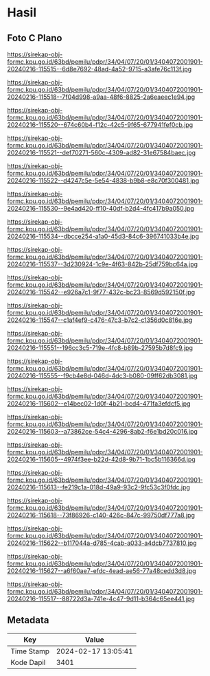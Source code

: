# Hasil

## Foto C Plano

https://sirekap-obj-formc.kpu.go.id/63bd/pemilu/pdpr/34/04/07/20/01/3404072001901-20240216-115515--6d8e7692-48ad-4a52-9715-a3afe76c113f.jpg

https://sirekap-obj-formc.kpu.go.id/63bd/pemilu/pdpr/34/04/07/20/01/3404072001901-20240216-115518--7f04d998-a9aa-48f6-8825-2a6eaeec1e94.jpg

https://sirekap-obj-formc.kpu.go.id/63bd/pemilu/pdpr/34/04/07/20/01/3404072001901-20240216-115520--674c60b4-f12c-42c5-9f65-677941fef0cb.jpg

https://sirekap-obj-formc.kpu.go.id/63bd/pemilu/pdpr/34/04/07/20/01/3404072001901-20240216-115521--def70271-560c-4309-ad82-31e67584baec.jpg

https://sirekap-obj-formc.kpu.go.id/63bd/pemilu/pdpr/34/04/07/20/01/3404072001901-20240216-115522--d4247c5e-5e54-4838-b9b8-e8c70f300481.jpg

https://sirekap-obj-formc.kpu.go.id/63bd/pemilu/pdpr/34/04/07/20/01/3404072001901-20240216-115530--9e4ad420-ff10-40df-b2d4-4fc417b9a050.jpg

https://sirekap-obj-formc.kpu.go.id/63bd/pemilu/pdpr/34/04/07/20/01/3404072001901-20240216-115534--dbcce254-a1a0-45d3-84c6-396741033b4e.jpg

https://sirekap-obj-formc.kpu.go.id/63bd/pemilu/pdpr/34/04/07/20/01/3404072001901-20240216-115537--3d230924-1c9e-4f63-842b-25df759bc64a.jpg

https://sirekap-obj-formc.kpu.go.id/63bd/pemilu/pdpr/34/04/07/20/01/3404072001901-20240216-115542--e926a7c1-9f77-432c-bc23-8569d592150f.jpg

https://sirekap-obj-formc.kpu.go.id/63bd/pemilu/pdpr/34/04/07/20/01/3404072001901-20240216-115547--c1af4ef9-c476-47c3-b7c2-c1356d0c816e.jpg

https://sirekap-obj-formc.kpu.go.id/63bd/pemilu/pdpr/34/04/07/20/01/3404072001901-20240216-115551--196cc3c5-719e-4fc8-b89b-27595b7d8fc9.jpg

https://sirekap-obj-formc.kpu.go.id/63bd/pemilu/pdpr/34/04/07/20/01/3404072001901-20240216-115555--f9cb4e8d-046d-4dc3-b080-09ff62db3081.jpg

https://sirekap-obj-formc.kpu.go.id/63bd/pemilu/pdpr/34/04/07/20/01/3404072001901-20240216-115602--e14bec02-1d0f-4b21-bcd4-471fa3efdcf5.jpg

https://sirekap-obj-formc.kpu.go.id/63bd/pemilu/pdpr/34/04/07/20/01/3404072001901-20240216-115603--a73862ce-54c4-4296-8ab2-f6e1bd20c016.jpg

https://sirekap-obj-formc.kpu.go.id/63bd/pemilu/pdpr/34/04/07/20/01/3404072001901-20240216-115605--4974f3ee-b22d-42d8-9b71-1bc5b116366d.jpg

https://sirekap-obj-formc.kpu.go.id/63bd/pemilu/pdpr/34/04/07/20/01/3404072001901-20240216-115613--fe219c1a-018d-49a9-93c2-9fc53c3f0fdc.jpg

https://sirekap-obj-formc.kpu.go.id/63bd/pemilu/pdpr/34/04/07/20/01/3404072001901-20240216-115618--73f86926-c140-426c-847c-99750df777a8.jpg

https://sirekap-obj-formc.kpu.go.id/63bd/pemilu/pdpr/34/04/07/20/01/3404072001901-20240216-115622--b117044a-d785-4cab-a033-a4dcb7737810.jpg

https://sirekap-obj-formc.kpu.go.id/63bd/pemilu/pdpr/34/04/07/20/01/3404072001901-20240216-115627--a6f60ae7-efdc-4ead-ae56-77a48cedd3d8.jpg

https://sirekap-obj-formc.kpu.go.id/63bd/pemilu/pdpr/34/04/07/20/01/3404072001901-20240216-115517--88722d3a-741e-4c47-9d11-b364c65ee441.jpg


## Metadata

| Key        | Value               |
| ---------- | ------------------- |
| Time Stamp | 2024-02-17 13:05:41 |
| Kode Dapil | 3401                |



